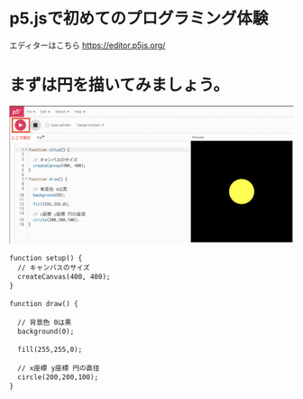 # p5.jsで初めてのプログラミング体験
エディターはこちら https://editor.p5js.org/

# まずは円を描いてみましょう。
<img src="images/circle.png" width="600px">

```
function setup() {
  // キャンバスのサイズ
  createCanvas(400, 400);
}

function draw() {
  
  // 背景色 0は黒
  background(0);
  
  fill(255,255,0);
  
  // x座標 y座標 円の直径
  circle(200,200,100);
}
```

